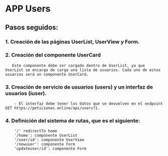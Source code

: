 # APP Users

## Pasos seguidos:

### 1. Creación de las páginas UserList, UserView y Form.

### 2. Creación del componente UserCard
       Este componente debe ser cargado dentro de UserList, ya que UserList se encarga de carga una lista de usuarios. Cada uno de estos usuarios será un componente UserCard.

### 3. Creación de servicio de usuarios (users) y un interfaz de usuarios (iuser).
        - El interfaz debe tener los datos que se devuelven en el endpoint GET https://peticiones.online/api/users?1.

### 4. Definición del sistema de rutas, que es el siguiente:
        '/' redirectTo home
        '/home': componente UserList
        '/user/id': componente UserView
        '/newuser': componente Form
        'updateuser/id': componente Form
